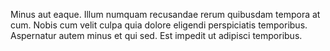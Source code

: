 Minus aut eaque. Illum numquam recusandae rerum quibusdam tempora at cum. Nobis cum velit culpa quia dolore eligendi perspiciatis temporibus. Aspernatur autem minus et qui sed. Est impedit ut adipisci temporibus.